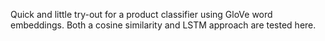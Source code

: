 Quick and little try-out for a product classifier using GloVe word embeddings. 
Both a cosine similarity and LSTM approach are tested here.
